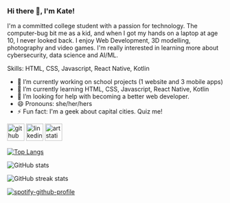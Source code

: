 ### Hi there 👋, I'm Kate!
I'm a committed college student with a passion for technology. The computer-bug bit me as a kid, and when I got my hands on a laptop at age 10, I never looked back. I enjoy Web Development, 3D modelling, photography and video games. I'm really interested in learning more about cybersecurity, data science and AI/ML.

Skills: HTML, CSS, Javascript, React Native, Kotlin

- 🔭 I’m currently working on school projects (1 website and 3 mobile apps) 
- 🌱 I’m currently learning HTML, CSS, Javascript, React Native, Kotlin 
- 🤔 I’m looking for help with becoming a better web developer. 
- 😄 Pronouns: she/her/hers 
- ⚡ Fun fact: I'm a geek about capital cities. Quiz me! 


[<img src='https://cdn.jsdelivr.net/npm/simple-icons@3.0.1/icons/github.svg' alt='github' height='40'>](https://github.com/yayokb)  [<img src='https://cdn.jsdelivr.net/npm/simple-icons@3.0.1/icons/linkedin.svg' alt='linkedin' height='40'>](https://www.linkedin.com/in/kateblake3/)  [<img src='https://cdn.jsdelivr.net/npm/simple-icons@3.0.1/icons/artstation.svg' alt='artstation' height='40'>](https://www.artstation.com/yayokb/)  

[![Top Langs](https://github-readme-stats.vercel.app/api/top-langs/?username=yayokb)](https://github.com/anuraghazra/github-readme-stats)

![GitHub stats](https://github-readme-stats.vercel.app/api?username=yayokb&show_icons=true&count_private=true)  

![GitHub streak stats](https://github-readme-streak-stats.herokuapp.com/?user=yayokb)  

[![spotify-github-profile](https://spotify-github-profile.vercel.app/api/view?uid=6ln43afcfjuwrkja4x1ls3gs2&cover_image=true&theme=default&bar_color=4eb150&bar_color_cover=true)](https://spotify-github-profile.vercel.app/api/view?uid=6ln43afcfjuwrkja4x1ls3gs2&redirect=true)
